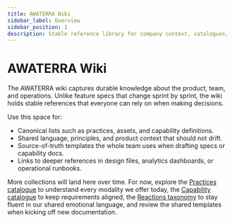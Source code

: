 ```yaml
---
title: AWATERRA Wiki
sidebar_label: Overview
sidebar_position: 1
description: Stable reference library for company context, catalogues, and operating knowledge.
---
```


# AWATERRA Wiki

The AWATERRA wiki captures durable knowledge about the product, team, and operations. Unlike feature specs that change sprint by sprint, the wiki holds stable references that everyone can rely on when making decisions.

Use this space for:

- Canonical lists such as practices, assets, and capability definitions.
- Shared language, principles, and product context that should not drift.
- Source-of-truth templates the whole team uses when drafting specs or capability docs.
- Links to deeper references in design files, analytics dashboards, or operational runbooks.

More collections will land here over time. For now, explore the [Practices catalogue](/docs/wiki/practices/) to understand every modality we offer today, the [Capability catalogue](/docs/wiki/capabilities/) to keep requirements aligned, the [Reactions taxonomy](/docs/wiki/reactions/) to stay fluent in our shared emotional language, and review the shared templates when kicking off new documentation.
